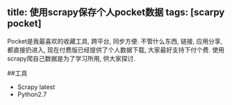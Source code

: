 title: 使用scrapy保存个人pocket数据
tags: [scarpy pocket]
---

Pocket是我最喜欢的收藏工具, 跨平台, 同步方便. 不管什么东西, 链接, 应用分享, 都直接扔进入, 现在付费版已经提供了个人数据下载, 大家最好支持下付个费. 使用scrapy爬自己数据是为了学习所用, 供大家探讨.

##工具

- Scrapy latest
- Python2.7
